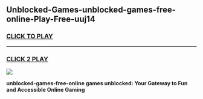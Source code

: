 
## Unblocked-Games-unblocked-games-free-online-Play-Free-uuj14
<h3>
<a href="https://premium76.site?title=unblocked-games-free-online&ref=22A">CLICK TO PLAY</a></h3>
<hr>

<h3>
<a href="https://premium76.site?title=unblocked-games-free-online&ref=22A">CLICK 2 PLAY</a>
  
</h3>

<a href="https://premium76.site?title=unblocked-games-free-online&ref=22A"><img src="https://clearcache.store/games.png"></a>


**unblocked-games-free-online games unblocked: Your Gateway to Fun and Accessible Online Gaming**
